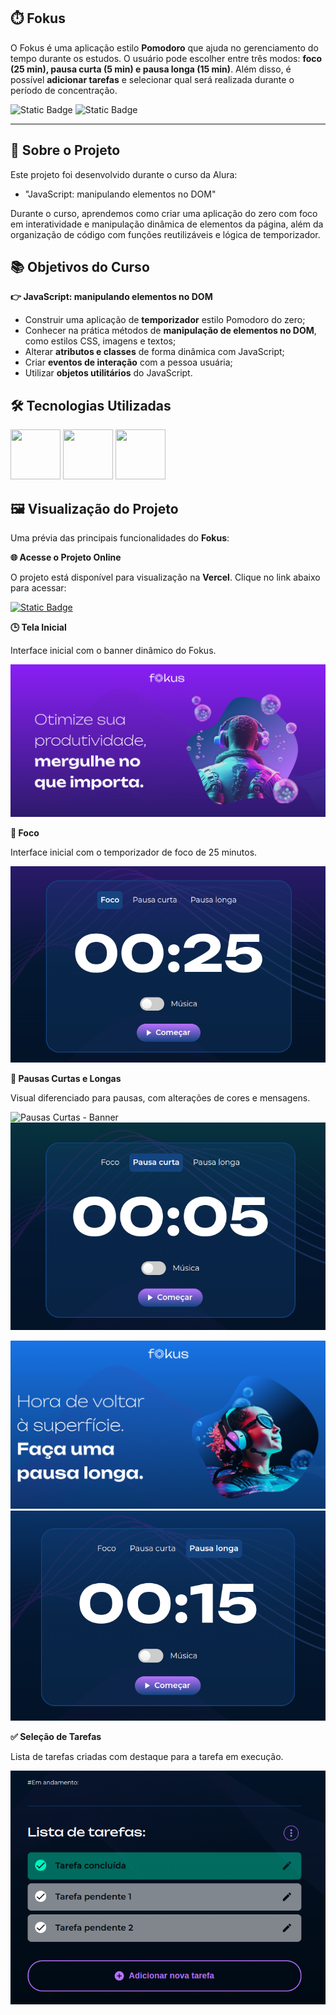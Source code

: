 ## ⏱️ Fokus

O Fokus é uma aplicação estilo **Pomodoro** que ajuda no gerenciamento do tempo durante os estudos. O usuário pode escolher entre três modos: **foco (25 min), pausa curta (5 min) e pausa longa (15 min)**. Além disso, é possível **adicionar tarefas** e selecionar qual será realizada durante o período de concentração.

![Static Badge](https://img.shields.io/badge/Conclu%C3%ADdo-label?style=for-the-badge&label=Status) ![Static Badge](https://img.shields.io/badge/Alura-label?style=for-the-badge&label=Curso&color=%23000080)

<hr>

## 🚀 Sobre o Projeto

Este projeto foi desenvolvido durante o curso da Alura:

* "JavaScript: manipulando elementos no DOM"

Durante o curso, aprendemos como criar uma aplicação do zero com foco em interatividade e manipulação dinâmica de elementos da página, além da organização de código com funções reutilizáveis e lógica de temporizador.

## 📚 Objetivos do Curso

**👉 JavaScript: manipulando elementos no DOM**

* Construir uma aplicação de **temporizador** estilo Pomodoro do zero;
* Conhecer na prática métodos de **manipulação de elementos no DOM**, como estilos CSS, imagens e textos;
* Alterar **atributos e classes** de forma dinâmica com JavaScript;
* Criar **eventos de interação** com a pessoa usuária;
* Utilizar **objetos utilitários** do JavaScript.

## 🛠️ Tecnologias Utilizadas

<img src="https://cdn.jsdelivr.net/gh/devicons/devicon@latest/icons/html5/html5-original-wordmark.svg" width="80" height="80"/>                <img src="https://cdn.jsdelivr.net/gh/devicons/devicon@latest/icons/css3/css3-original-wordmark.svg" width="80" height="80"/>                <img src="https://cdn.jsdelivr.net/gh/devicons/devicon@latest/icons/javascript/javascript-original.svg" width="80" height="80"/>

## 🖼️ Visualização do Projeto

Uma prévia das principais funcionalidades do **Fokus**:

**🌐 Acesse o Projeto Online**

O projeto está disponível para visualização na **Vercel**. Clique no link abaixo para acessar:

<a href="https://fokus-pomodoro-tau.vercel.app" target="_blank">![Static Badge](https://img.shields.io/badge/Vercel-project?style=for-the-badge&color=A91079)</a>

**🕒 Tela Inicial**

Interface inicial com o banner dinâmico do Fokus.

![Página Inicial](imagens/fokus-home.png)

**🍅 Foco**

Interface inicial com o temporizador de foco de 25 minutos.

![Foco](imagens/fokus-foco.png)

**🌿 Pausas Curtas e Longas**

Visual diferenciado para pausas, com alterações de cores e mensagens.

![Pausas Curtas - Banner](imagens/banner-curtas.png)
![Pausas Curtas](imagens/fokus-pausa-curta.png)

![Pausas Longas - Banner](imagens/fokus-banner-longa.png)
![Pausas Longas](imagens/fokus-pausa-longa.png)


**✅ Seleção de Tarefas**

Lista de tarefas criadas com destaque para a tarefa em execução.

![Seleção de Tarefas](imagens/fokus-tarefas.png)


